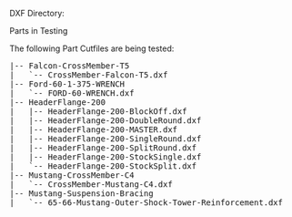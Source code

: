 DXF Directory:

Parts in Testing

The following Part Cutfiles are being tested:
<pre>
|-- Falcon-CrossMember-T5
|   `-- CrossMember-Falcon-T5.dxf
|-- Ford-60-1-375-WRENCH
|   `-- FORD-60-WRENCH.dxf
|-- HeaderFlange-200
|   |-- HeaderFlange-200-BlockOff.dxf
|   |-- HeaderFlange-200-DoubleRound.dxf
|   |-- HeaderFlange-200-MASTER.dxf
|   |-- HeaderFlange-200-SingleRound.dxf
|   |-- HeaderFlange-200-SplitRound.dxf
|   |-- HeaderFlange-200-StockSingle.dxf
|   `-- HeaderFlange-200-StockSplit.dxf
|-- Mustang-CrossMember-C4
|   `-- CrossMember-Mustang-C4.dxf
|-- Mustang-Suspension-Bracing
|   `-- 65-66-Mustang-Outer-Shock-Tower-Reinforcement.dxf
</pre>

